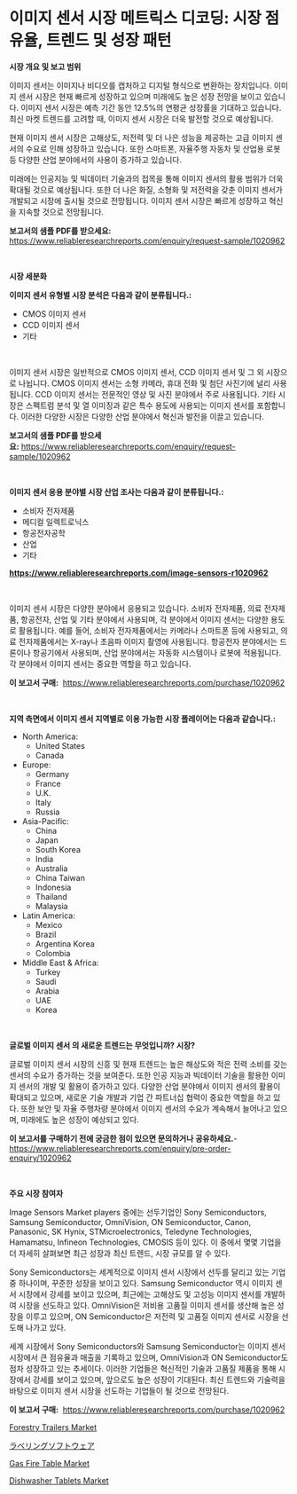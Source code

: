 <p><h1>이미지 센서 시장 메트릭스 디코딩: 시장 점유율, 트렌드 및 성장 패턴</h1></p><p><strong>시장 개요 및 보고 범위</strong></p>
<p><p>이미지 센서는 이미지나 비디오를 캡처하고 디지털 형식으로 변환하는 장치입니다. 이미지 센서 시장은 현재 빠르게 성장하고 있으며 미래에도 높은 성장 전망을 보이고 있습니다. 이미지 센서 시장은 예측 기간 동안 12.5%의 연평균 성장률을 기대하고 있습니다. 최신 마켓 트렌드를 고려할 때, 이미지 센서 시장은 더욱 발전할 것으로 예상됩니다.</p><p>현재 이미지 센서 시장은 고해상도, 저전력 및 더 나은 성능을 제공하는 고급 이미지 센서의 수요로 인해 성장하고 있습니다. 또한 스마트폰, 자율주행 자동차 및 산업용 로봇 등 다양한 산업 분야에서의 사용이 증가하고 있습니다.</p><p>미래에는 인공지능 및 빅데이터 기술과의 접목을 통해 이미지 센서의 활용 범위가 더욱 확대될 것으로 예상됩니다. 또한 더 나은 화질, 소형화 및 저전력을 갖춘 이미지 센서가 개발되고 시장에 출시될 것으로 전망됩니다. 이미지 센서 시장은 빠르게 성장하고 혁신을 지속할 것으로 전망됩니다.</p></p>
<p><strong>보고서의 샘플 PDF를 받으세요:</strong> <a href="https://www.reliableresearchreports.com/enquiry/request-sample/1020962">https://www.reliableresearchreports.com/enquiry/request-sample/1020962</a></p>
<p>&nbsp;</p>
<p><strong>시장 세분화</strong></p>
<p><strong>이미지 센서 유형별 시장 분석은 다음과 같이 분류됩니다.:</strong></p>
<p><ul><li>CMOS 이미지 센서</li><li>CCD 이미지 센서</li><li>기타</li></ul></p>
<p>&nbsp;</p>
<p><p>이미지 센서 시장은 일반적으로 CMOS 이미지 센서, CCD 이미지 센서 및 그 외 시장으로 나뉩니다. CMOS 이미지 센서는 소형 카메라, 휴대 전화 및 첨단 사진기에 널리 사용됩니다. CCD 이미지 센서는 전문적인 영상 및 사진 분야에서 주로 사용됩니다. 기타 시장은 스펙트럼 분석 및 열 이미징과 같은 특수 용도에 사용되는 이미지 센서를 포함합니다. 이러한 다양한 시장은 다양한 산업 분야에서 혁신과 발전을 이끌고 있습니다.</p></p>
<p><strong>보고서의 샘플 PDF를 받으세요:</strong>&nbsp;<a href="https://www.reliableresearchreports.com/enquiry/request-sample/1020962">https://www.reliableresearchreports.com/enquiry/request-sample/1020962</a></p>
<p>&nbsp;</p>
<p><strong> 이미지 센서 응용 분야별 시장 산업 조사는 다음과 같이 분류됩니다.:</strong></p>
<p><ul><li>소비자 전자제품</li><li>메디컬 일렉트로닉스</li><li>항공전자공학</li><li>산업</li><li>기타</li></ul></p>
<p><strong><a href="https://www.reliableresearchreports.com/image-sensors-r1020962">https://www.reliableresearchreports.com/image-sensors-r1020962</a></strong></p>
<p>&nbsp;</p>
<p><p>이미지 센서 시장은 다양한 분야에서 응용되고 있습니다. 소비자 전자제품, 의료 전자제품, 항공전자, 산업 및 기타 분야에서 사용되며, 각 분야에서 이미지 센서는 다양한 용도로 활용됩니다. 예를 들어, 소비자 전자제품에서는 카메라나 스마트폰 등에 사용되고, 의료 전자제품에서는 X-ray나 초음파 이미지 촬영에 사용됩니다. 항공전자 분야에서는 드론이나 항공기에서 사용되며, 산업 분야에서는 자동화 시스템이나 로봇에 적용됩니다. 각 분야에서 이미지 센서는 중요한 역할을 하고 있습니다.</p></p>
<p><strong>이 보고서 구매:</strong>&nbsp; <a href="https://www.reliableresearchreports.com/purchase/1020962">https://www.reliableresearchreports.com/purchase/1020962</a></p>
<p>&nbsp;</p>
<p><strong>지역 측면에서 이미지 센서 지역별로 이용 가능한 시장 플레이어는 다음과 같습니다.:</strong></p>
<p><ul>
    <li>
        North America:
        <ul>
            <li>United States</li>
            <li>Canada</li>
        </ul>
    </li>
    <li>
        Europe:
        <ul>
            <li>Germany</li>
            <li>France</li>
            <li>U.K.</li>
            <li>Italy</li>
            <li>Russia</li>
        </ul>
    </li>
    <li>
        Asia-Pacific:
        <ul>
            <li>China</li>
            <li>Japan</li>
            <li>South Korea</li>
            <li>India</li>
            <li>Australia</li>
            <li>China Taiwan</li>
            <li>Indonesia</li>
            <li>Thailand</li>
            <li>Malaysia</li>
        </ul>
    </li>
    <li>
        Latin America:
        <ul>
            <li>Mexico</li>
            <li>Brazil</li>
            <li>Argentina Korea</li>
            <li>Colombia</li>
        </ul>
    </li>
    <li>
        Middle East & Africa:
        <ul>
            <li>Turkey</li>
            <li>Saudi</li>
            <li>Arabia</li>
            <li>UAE</li>
            <li>Korea</li>
        </ul>
    </li>
    </ul></p>
<p>&nbsp;</p>
<p><strong>글로벌 이미지 센서 의 새로운 트렌드는 무엇입니까? 시장?</strong></p>
<p><p>글로벌 이미지 센서 시장의 신흥 및 현재 트렌드는 높은 해상도와 적은 전력 소비를 갖는 센서의 수요가 증가하는 것을 보여준다. 또한 인공 지능과 빅데이터 기술을 활용한 이미지 센서의 개발 및 활용이 증가하고 있다. 다양한 산업 분야에서 이미지 센서의 활용이 확대되고 있으며, 새로운 기술 개발과 기업 간 파트너십 협력이 중요한 역할을 하고 있다. 또한 보안 및 자율 주행차량 분야에서 이미지 센서의 수요가 계속해서 늘어나고 있으며, 미래에도 높은 성장이 예상되고 있다.</p></p>
<p><strong>이 보고서를 구매하기 전에 궁금한 점이 있으면 문의하거나 공유하세요.</strong>- <a href="https://www.reliableresearchreports.com/enquiry/pre-order-enquiry/1020962">https://www.reliableresearchreports.com/enquiry/pre-order-enquiry/1020962</a></p>
<p>&nbsp;</p>
<p><strong>주요 시장 참여자</strong></p>
<p><p>Image Sensors Market players 중에는 선두기업인 Sony Semiconductors, Samsung Semiconductor, OmniVision, ON Semiconductor, Canon, Panasonic, SK Hynix, STMicroelectronics, Teledyne Technologies, Hamamatsu, Infineon Technologies, CMOSIS 등이 있다. 이 중에서 몇몇 기업을 더 자세히 살펴보면 최근 성장과 최신 트렌드, 시장 규모를 알 수 있다.</p><p>Sony Semiconductors는 세계적으로 이미지 센서 시장에서 선두를 달리고 있는 기업 중 하나이며, 꾸준한 성장을 보이고 있다. Samsung Semiconductor 역시 이미지 센서 시장에서 강세를 보이고 있으며, 최근에는 고해상도 및 고성능 이미지 센서를 개발하여 시장을 선도하고 있다. OmniVision은 저비용 고품질 이미지 센서를 생산해 높은 성장을 이루고 있으며, ON Semiconductor은 저전력 및 고품질 이미지 센서로 시장을 선도해 나가고 있다.</p><p>세계 시장에서 Sony Semiconductors와 Samsung Semiconductor는 이미지 센서 시장에서 큰 점유율과 매출을 기록하고 있으며, OmniVision과 ON Semiconductor도 점차 성장하고 있는 추세이다. 이러한 기업들은 혁신적인 기술과 고품질 제품을 통해 시장에서 강세를 보이고 있으며, 앞으로도 높은 성장이 기대된다. 최신 트렌드와 기술력을 바탕으로 이미지 센서 시장을 선도하는 기업들이 될 것으로 전망된다.</p></p>
<p><strong>이 보고서 구매:</strong>&nbsp;&nbsp;<a href="https://www.reliableresearchreports.com/purchase/1020962">https://www.reliableresearchreports.com/purchase/1020962</a></p>
<p><p><a href="https://github.com/ChiragRP21/Market-Research-Report-List-4/blob/main/forestry-trailers-market.md">Forestry Trailers Market</a></p><p><a href="https://medium.com/@ryleebauch2023/%E3%83%A9%E3%83%99%E3%83%AA%E3%83%B3%E3%82%B0%E3%82%BD%E3%83%95%E3%83%88%E3%82%A6%E3%82%A7%E3%82%A2%E5%B8%82%E5%A0%B4-2031%E5%B9%B4%E3%81%BE%E3%81%A7%E3%81%AE%E3%83%88%E3%83%AC%E3%83%B3%E3%83%89-%E4%BA%88%E6%B8%AC-%E7%AB%B6%E4%BA%89%E5%88%86%E6%9E%90-cf1fac3eb428">ラベリングソフトウェア</a></p><p><a href="https://www.linkedin.com/pulse/gas-fire-table-market-exploring-share-trends-future-growth-growizr-4dosf?trackingId=jgLu008b2NWObX7AUGDO9g%3D%3D">Gas Fire Table Market</a></p><p><a href="https://www.linkedin.com/pulse/decoding-dishwasher-tablets-market-metrics-share-trends-growth-ztljf?trackingId=rrQ1pkrq781iwJ5btNJInA%3D%3D">Dishwasher Tablets Market</a></p></p>